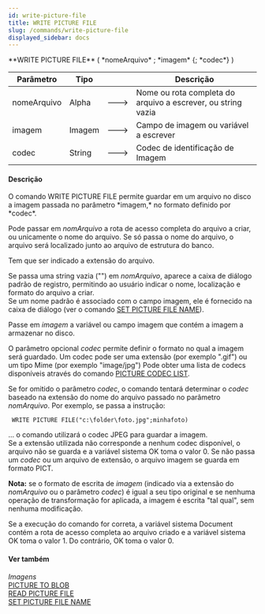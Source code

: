 ```yaml
---
id: write-picture-file
title: WRITE PICTURE FILE
slug: /commands/write-picture-file
displayed_sidebar: docs
---
```


<!--REF #_command_.WRITE PICTURE FILE.Syntax-->**WRITE PICTURE FILE** ( *nomeArquivo* ; *imagem* {; *codec*} )<!-- END REF-->
<!--REF #_command_.WRITE PICTURE FILE.Params-->
| Parâmetro | Tipo |  | Descrição |
| --- | --- | --- | --- |
| nomeArquivo | Alpha | &#x1F852; | Nome ou rota completa do arquivo a escrever, ou string vazia |
| imagem | Imagem | &#x1F852; | Campo de imagem ou variável a escrever |
| codec | String | &#x1F852; | Codec de identificação de Imagem |

<!-- END REF-->

#### Descrição 

<!--REF #_command_.WRITE PICTURE FILE.Summary-->O comando WRITE PICTURE FILE permite guardar em um arquivo no disco a imagem passada no parâmetro *imagem,* no formato definido por *codec*.<!-- END REF--> 

Pode passar em *nomArquivo* a rota de acesso completa do arquivo a criar, ou unicamente o nome do arquivo. Se só passa o nome do arquivo, o arquivo será localizado junto ao arquivo de estrutura do banco.   
  
Tem que ser indicado a extensão do arquivo.

Se passa uma string vazia ("") em *nomArquivo*, aparece a caixa de diálogo padrão de registro, permitindo ao usuário indicar o nome, localização e formato do arquivo a criar.   
Se um nome padrão é associado com o campo imagem, ele é fornecido na caixa de diálogo (ver o comando [SET PICTURE FILE NAME](set-picture-file-name.md)).

Passe em *imagem* a variável ou campo imagem que contém a imagem a armazenar no disco.

O parâmetro opcional *codec* permite definir o formato no qual a imagem será guardado. Um codec pode ser uma extensão (por exemplo ".gif") ou um tipo Mime (por exemplo "image/jpg") Pode obter uma lista de codecs disponíveis através do comando [PICTURE CODEC LIST](picture-codec-list.md).

Se for omitido o parâmetro *codec*, o comando tentará determinar o *codec* baseado na extensão do nome do arquivo passado no parâmetro *nomArquivo*. Por exemplo, se passa a instrução:  

```4d
 WRITE PICTURE FILE("c:\folder\foto.jpg";minhafoto)
```

  
... o comando utilizará o codec JPEG para guardar a imagem.   
Se a extensão utilizada não corresponde a nenhum codec disponível, o arquivo não se guarda e a variável sistema OK toma o valor 0\. Se não passa um *codec* ou um arquivo de extensão, o arquivo imagem se guarda em formato PICT. 

**Nota:** se o formato de escrita de *imagem* (indicado via a extensão do *nomArquivo* ou o parâmetro *codec*) é igual a seu tipo original e se nenhuma operação de transformação for aplicada, a imagem é escrita "tal qual", sem nenhuma modificação. 

Se a execução do comando for correta, a variável sistema Document contém a rota de acesso completa ao arquivo criado e a variável sistema OK toma o valor 1\. Do contrário, OK toma o valor 0.

#### Ver também 

*Imagens*  
[PICTURE TO BLOB](picture-to-blob.md)  
[READ PICTURE FILE](read-picture-file.md)  
[SET PICTURE FILE NAME](set-picture-file-name.md)  